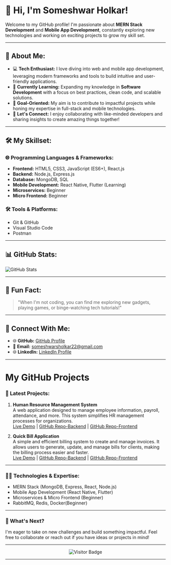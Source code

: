 
# 👋 Hi, I'm Someshwar Holkar!

Welcome to my GitHub profile! I'm passionate about **MERN Stack Development** and **Mobile App Development**, constantly exploring new technologies and working on exciting projects to grow my skill set.

---

## 🚀 About Me:

- 💻 **Tech Enthusiast:** I love diving into web and mobile app development, leveraging modern frameworks and tools to build intuitive and user-friendly applications.
- 🌱 **Currently Learning:** Expanding my knowledge in **Software Development** with a focus on best practices, clean code, and scalable solutions.
- 🎯 **Goal-Oriented:** My aim is to contribute to impactful projects while honing my expertise in full-stack and mobile technologies.
- 💬 **Let's Connect:** I enjoy collaborating with like-minded developers and sharing insights to create amazing things together!

---

## 🛠️ My Skillset:

### **🌐 Programming Languages & Frameworks:**
- **Frontend:** HTML5, CSS3, JavaScript (ES6+), React.js
- **Backend:** Node.js, Express.js
- **Database:** MongoDB, SQL
- **Mobile Development:** React Native, Flutter (Learning)
- **Microservices:** Beginner
- **Micro Frontend:** Beginner

### **🛠️ Tools & Platforms:**
- Git & GitHub
- Visual Studio Code
- Postman

---

## 📊 GitHub Stats:

![GitHub Stats](https://github-readme-stats.vercel.app/api?username=holkar-somesh01&show_icons=true&theme=radical)

---

## 🌟 Fun Fact:

> "When I'm not coding, you can find me exploring new gadgets, playing games, or binge-watching tech tutorials!"

---

## 🔗 Connect With Me:

- 🌐 **GitHub:** [GitHub Profile](https://github.com/holkar-somesh01)
- 📧 **Email:** [someshwarsholkar22@gmail.com](mailto:someshwarsholkar22@gmail.com)
- 🌐 **LinkedIn:** [LinkedIn Profile](https://www.linkedin.com/in/someshwar-holkar-819503314?utm_source=share&utm_campaign=share_via&utm_content=profile&utm_medium=android_app)

---

# My GitHub Projects

### 📝 Latest Projects:

1. **Human Resource Management System**  
   A web application designed to manage employee information, payroll, attendance, and more. This system simplifies HR management processes for organizations.  
   [Live Demo](https://human-resource-management-system-xjin.onrender.com/) | [GitHub Repo-Backend](https://github.com/holkar-somesh01/Human-Resource-Management-Backend) | [GitHub Repo-Frontend](https://github.com/holkar-somesh01/Human-Resource-Management-Frontend)

2. **Quick Bill Application**  
   A simple and efficient billing system to create and manage invoices. It allows users to generate, update, and manage bills for clients, making the billing process easier and faster.  
   [Live Demo](https://quick-billing-application.onrender.com/) | [GitHub Repo-Backend](https://github.com/holkar-somesh01/Quick-Billing-App-Backend) | [GitHub Repo-Frontend](https://github.com/holkar-somesh01/Quick-Billing-App-Frontend)

---

### 🧑‍💻 Technologies & Expertise:
- MERN Stack (MongoDB, Express, React, Node.js)
- Mobile App Development (React Native, Flutter)
- Microservices & Micro Frontend (Beginner)
- RabbitMQ, Redis, Docker(Beginner)

---

### 📅 What's Next?

I'm eager to take on new challenges and build something impactful. Feel free to collaborate or reach out if you have ideas or projects in mind!

---

<div align="center">
  <img src="https://visitor-badge.glitch.me/badge?page_id=holkar-somesh01" alt="Visitor Badge" />
</div>

---
